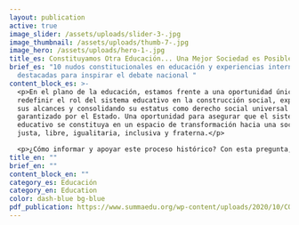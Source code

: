 ```yaml
---
layout: publication
active: true
image_slider: /assets/uploads/slider-3-.jpg
image_thumbnail: /assets/uploads/thumb-7-.jpg
image_hero: /assets/uploads/hero-1-.jpg
title_es: Constituyamos Otra Educación... Una Mejor Sociedad es Posible
brief_es: "10 nudos constitucionales en educación y experiencias internacionales
  destacadas para inspirar el debate nacional "
content_block_es: >-
  <p>En el plano de la educación, estamos frente a una oportunidad única para
  redefinir el rol del sistema educativo en la construcción social, expandiendo
  sus alcances y consolidando su estatus como derecho social universal
  garantizado por el Estado. Una oportunidad para asegurar que el sistema
  educativo se constituya en un espacio de transformación hacia una sociedad más
  justa, libre, igualitaria, inclusiva y fraterna.</p>

  <p>¿Cómo informar y apoyar este proceso histórico? Con esta pregunta, este documento sintetiza sucintamente los principales hallazgos y conclusiones del estudio sobre experiencias constitucionales destacadas en educación, elaborado por los mismos autores y disponible desde diciembre 2020 en SUMMA y la Iniciativa Global para los Derechos Económicos, Sociales y Culturales. Dicho estudio tiene como objetivo realizar un profundo análisis crítico y constructivo del derecho a la educación en la constitución actual, identificando aquellos elementos fundamentales que hoy se omiten, están incluidos de manera insuficiente o deben ser modificados. A partir de las falencias identificadas se analizan alternativas constitucionales, considerando los estándares internacionales de derechos humanos y aprovechando las lecciones que se desprenden de la experiencia internacional comparada. Esta última es clave pues permite verificar e ilustrar concretamente cómo otros países han logrado encarnar y traducir los principios de libertad, igualdad, fraternidad e inclusión en sus constituciones y sistemas educativos.</p>
title_en: ""
brief_en: ""
content_block_en: ""
category_es: Educación
category_en: Education
color: dash-blue bg-blue
pdf_publication: https://www.summaedu.org/wp-content/uploads/2020/10/CONSTITUYENTE-DOC_FINAL_PAG.pdf
---
```

